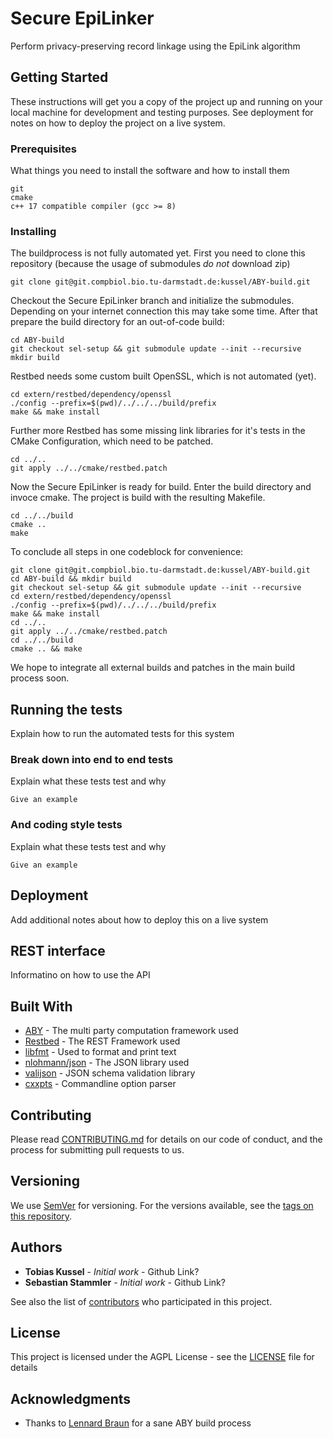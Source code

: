 # Secure EpiLinker

Perform privacy-preserving record linkage using the EpiLink algorithm

## Getting Started

These instructions will get you a copy of the project up and running on your local machine for development and testing purposes. See deployment for notes on how to deploy the project on a live system.

### Prerequisites

What things you need to install the software and how to install them

```
git
cmake
c++ 17 compatible compiler (gcc >= 8)
```

### Installing

The buildprocess is not fully automated yet. First you need to clone this
repository (because the usage of submodules *do not* download zip)

```
git clone git@git.compbiol.bio.tu-darmstadt.de:kussel/ABY-build.git
```

Checkout the Secure EpiLinker branch and initialize the submodules. Depending on
your internet connection this may take some time. After that prepare the build directory for an out-of-code build:

```
cd ABY-build
git checkout sel-setup && git submodule update --init --recursive
mkdir build
```
Restbed needs some custom built OpenSSL, which is not automated (yet).
```
cd extern/restbed/dependency/openssl
./config --prefix=$(pwd)/../../../build/prefix
make && make install
```
Further more Restbed has some missing link libraries for it's tests in the CMake
Configuration, which need to be patched.
```
cd ../..
git apply ../../cmake/restbed.patch
```
Now the Secure EpiLinker is ready for build. Enter the build directory and
invoce cmake. The project is build with the resulting Makefile.

```
cd ../../build
cmake ..
make
```

To conclude all steps in one codeblock for convenience:

```
git clone git@git.compbiol.bio.tu-darmstadt.de:kussel/ABY-build.git
cd ABY-build && mkdir build
git checkout sel-setup && git submodule update --init --recursive
cd extern/restbed/dependency/openssl
./config --prefix=$(pwd)/../../../build/prefix
make && make install
cd ../..
git apply ../../cmake/restbed.patch
cd ../../build
cmake .. && make
```

We hope to integrate all external builds and patches in the main build process
soon.

## Running the tests

Explain how to run the automated tests for this system

### Break down into end to end tests

Explain what these tests test and why

```
Give an example
```

### And coding style tests

Explain what these tests test and why

```
Give an example
```

## Deployment

Add additional notes about how to deploy this on a live system

## REST interface

Informatino on how to use the API

## Built With

* [ABY](https://github.com/encryptogroup/ABY/) - The multi party computation
  framework used
* [Restbed](https://github.com/Corvusoft/restbed/) - The REST Framework used
* [libfmt](https://github.com/fmtlib/fmt/) - Used to format and print text
* [nlohmann/json](https://github.com/nlohmann/json/) - The JSON library used
* [valijson](https://github.com/tristanpenman/valijson) - JSON schema validation library
* [cxxpts](https://github.com/jarro2783/cxxopts/) - Commandline option parser


## Contributing

Please read [CONTRIBUTING.md](CONTRIBUTING.md) for details on our code of conduct, and the process for submitting pull requests to us.

## Versioning

We use [SemVer](http://semver.org/) for versioning. For the versions available, see the [tags on this repository](https://git.compbiol.bio.tu-darmstadt.de/kussel/ABY-build/tags). 

## Authors

* **Tobias Kussel** - *Initial work* - Github Link?
* **Sebastian Stammler** - *Initial work* - Github Link?

See also the list of [contributors](https://git.compbiol.bio.tu-darmstadt.de/kussel/ABY-build/graphs/sel-setup) who participated in this project.

## License

This project is licensed under the AGPL License - see the [LICENSE](LICENSE) file for details

## Acknowledgments

* Thanks to [Lennard Braun](https://github.com/lenerd/ABY-build) for a sane ABY build process

